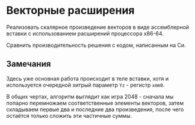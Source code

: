 # Векторные расширения

Реализовать скалярное произведение векторов в виде ассемблерной вставки с
использованием расширений процессора x86-64.

Сравнить производительность решения с кодом, написанным на Си.

## Замечания

Здесь уже основная работа происходит в теле вставки, хотя и используется
очередной хитрый параметр `Yz` - регистр `xmm0`.

В общих чертах, алгоритм выглядит как игра 2048 - сначала мы попарно
перемножаем соответственные элементы векторов, затем складываем первые два и
последние два произведения, после чего остаётся только сложить эти частичные
суммы.
